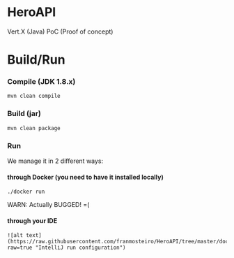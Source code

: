 # HeroAPI
Vert.X (Java) PoC (Proof of concept)

# Build/Run

### Compile (JDK 1.8.x)
    mvn clean compile 

### Build (jar)
    mvn clean package
    
### Run
We manage it in 2 different ways:
#### through Docker (you need to have it installed locally)
    ./docker run
WARN: Actually BUGGED!  =(

#### through your IDE
    ![alt text](https://raw.githubusercontent.com/franmosteiro/HeroAPI/tree/master/doc/run_config.png?raw=true "IntelliJ run configuration")
    